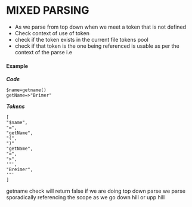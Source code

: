 # MIXED PARSING
- As we parse from top down when we meet a token that is not defined
- Check context of use of token 
- check if the token exists in the current file tokens pool
- check if that token is the one being referenced is usable as per the context of the parse i.e


#### Example
___Code___
```
$name=getname()
getName=>"Brimer"
```
___Tokens___
```
[
"$name",
"=",
"getName",
"(",
")"
"getName",
"=",
">",
'"',
"Breimer",
'"'
]
```



getname check will return false if we are doing top down parse
we parse sporadically referencing the scope as we go down hill or upp hill
